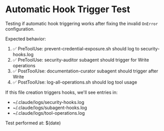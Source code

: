 # Automatic Hook Trigger Test

Testing if automatic hook triggering works after fixing the invalid `OnError` configuration.

Expected behavior:
1. ✅ PreToolUse: prevent-credential-exposure.sh should log to security-hooks.log
2. ✅ PreToolUse: security-auditor subagent should trigger for Write operations  
3. ✅ PostToolUse: documentation-curator subagent should trigger after Write
4. ✅ PostToolUse: log-all-operations.sh should log tool usage

If this file creation triggers hooks, we'll see entries in:
- ~/.claude/logs/security-hooks.log
- ~/.claude/logs/subagent-hooks.log
- ~/.claude/logs/tool-operations.log

Test performed at: $(date)